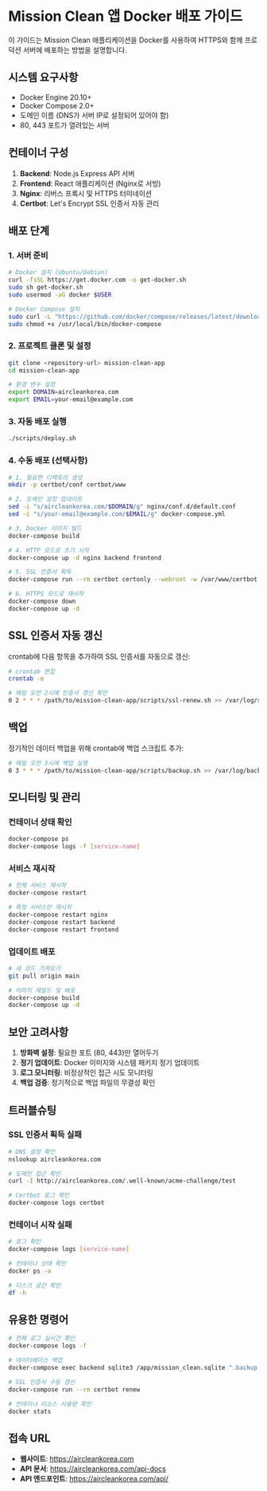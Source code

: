 # Mission Clean 앱 Docker 배포 가이드

이 가이드는 Mission Clean 애플리케이션을 Docker를 사용하여 HTTPS와 함께 프로덕션 서버에 배포하는 방법을 설명합니다.

## 시스템 요구사항

- Docker Engine 20.10+
- Docker Compose 2.0+
- 도메인 이름 (DNS가 서버 IP로 설정되어 있어야 함)
- 80, 443 포트가 열려있는 서버

## 컨테이너 구성

1. **Backend**: Node.js Express API 서버
2. **Frontend**: React 애플리케이션 (Nginx로 서빙)
3. **Nginx**: 리버스 프록시 및 HTTPS 터미네이션
4. **Certbot**: Let's Encrypt SSL 인증서 자동 관리

## 배포 단계

### 1. 서버 준비

```bash
# Docker 설치 (Ubuntu/Debian)
curl -fsSL https://get.docker.com -o get-docker.sh
sudo sh get-docker.sh
sudo usermod -aG docker $USER

# Docker Compose 설치
sudo curl -L "https://github.com/docker/compose/releases/latest/download/docker-compose-$(uname -s)-$(uname -m)" -o /usr/local/bin/docker-compose
sudo chmod +x /usr/local/bin/docker-compose
```

### 2. 프로젝트 클론 및 설정

```bash
git clone <repository-url> mission-clean-app
cd mission-clean-app

# 환경 변수 설정
export DOMAIN=aircleankorea.com
export EMAIL=your-email@example.com
```

### 3. 자동 배포 실행

```bash
./scripts/deploy.sh
```

### 4. 수동 배포 (선택사항)

```bash
# 1. 필요한 디렉토리 생성
mkdir -p certbot/conf certbot/www

# 2. 도메인 설정 업데이트
sed -i "s/aircleankorea.com/$DOMAIN/g" nginx/conf.d/default.conf
sed -i "s/your-email@example.com/$EMAIL/g" docker-compose.yml

# 3. Docker 이미지 빌드
docker-compose build

# 4. HTTP 모드로 초기 시작
docker-compose up -d nginx backend frontend

# 5. SSL 인증서 획득
docker-compose run --rm certbot certonly --webroot -w /var/www/certbot --email $EMAIL --agree-tos --no-eff-email -d $DOMAIN -d www.$DOMAIN

# 6. HTTPS 모드로 재시작
docker-compose down
docker-compose up -d
```

## SSL 인증서 자동 갱신

crontab에 다음 항목을 추가하여 SSL 인증서를 자동으로 갱신:

```bash
# crontab 편집
crontab -e

# 매일 오전 2시에 인증서 갱신 확인
0 2 * * * /path/to/mission-clean-app/scripts/ssl-renew.sh >> /var/log/ssl-renew.log 2>&1
```

## 백업

정기적인 데이터 백업을 위해 crontab에 백업 스크립트 추가:

```bash
# 매일 오전 3시에 백업 실행
0 3 * * * /path/to/mission-clean-app/scripts/backup.sh >> /var/log/backup.log 2>&1
```

## 모니터링 및 관리

### 컨테이너 상태 확인

```bash
docker-compose ps
docker-compose logs -f [service-name]
```

### 서비스 재시작

```bash
# 전체 서비스 재시작
docker-compose restart

# 특정 서비스만 재시작
docker-compose restart nginx
docker-compose restart backend
docker-compose restart frontend
```

### 업데이트 배포

```bash
# 새 코드 가져오기
git pull origin main

# 이미지 재빌드 및 배포
docker-compose build
docker-compose up -d
```

## 보안 고려사항

1. **방화벽 설정**: 필요한 포트 (80, 443)만 열어두기
2. **정기 업데이트**: Docker 이미지와 시스템 패키지 정기 업데이트
3. **로그 모니터링**: 비정상적인 접근 시도 모니터링
4. **백업 검증**: 정기적으로 백업 파일의 무결성 확인

## 트러블슈팅

### SSL 인증서 획득 실패

```bash
# DNS 설정 확인
nslookup aircleankorea.com

# 도메인 접근 확인
curl -I http://aircleankorea.com/.well-known/acme-challenge/test

# Certbot 로그 확인
docker-compose logs certbot
```

### 컨테이너 시작 실패

```bash
# 로그 확인
docker-compose logs [service-name]

# 컨테이너 상태 확인
docker ps -a

# 디스크 공간 확인
df -h
```

## 유용한 명령어

```bash
# 전체 로그 실시간 확인
docker-compose logs -f

# 데이터베이스 백업
docker-compose exec backend sqlite3 /app/mission_clean.sqlite ".backup /app/backup.sqlite"

# SSL 인증서 수동 갱신
docker-compose run --rm certbot renew

# 컨테이너 리소스 사용량 확인
docker stats
```

## 접속 URL

- **웹사이트**: https://aircleankorea.com
- **API 문서**: https://aircleankorea.com/api-docs
- **API 엔드포인트**: https://aircleankorea.com/api/ 